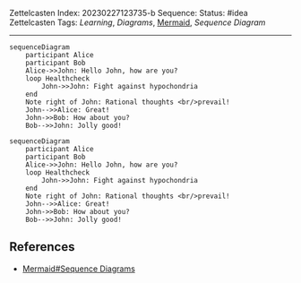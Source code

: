 Zettelcasten Index: 20230227123735-b
Sequence:
Status: #idea
Zettelcasten Tags: *Learning*, *Diagrams*, [Mermaid](../references/Mermaid.md), *Sequence Diagram*

---

````
sequenceDiagram
    participant Alice
    participant Bob
    Alice->>John: Hello John, how are you?
    loop Healthcheck
        John->>John: Fight against hypochondria
    end
    Note right of John: Rational thoughts <br/>prevail!
    John-->>Alice: Great!
    John->>Bob: How about you?
    Bob-->>John: Jolly good!
````

````mermaid
sequenceDiagram
    participant Alice
    participant Bob
    Alice->>John: Hello John, how are you?
    loop Healthcheck
        John->>John: Fight against hypochondria
    end
    Note right of John: Rational thoughts <br/>prevail!
    John-->>Alice: Great!
    John->>Bob: How about you?
    Bob-->>John: Jolly good!
````

## References

* [Mermaid#Sequence Diagrams](../references/Mermaid.md)
